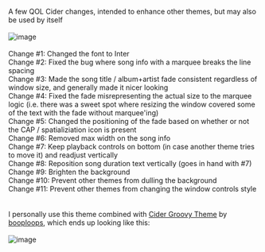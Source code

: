 A few QOL Cider changes, intended to enhance other themes, but may also be used by itself<br>
<br>
![image](https://user-images.githubusercontent.com/23534814/170427211-59aa80d4-2f1d-4614-9bca-92bc8885eb10.png)<br>
<br>
Change #1: Changed the font to Inter<br>
Change #2: Fixed the bug where song info with a marquee breaks the line spacing<br>
Change #3: Made the song title / album+artist fade consistent regardless of window size, and generally made it nicer looking<br>
Change #4: Fixed the fade misrepresenting the actual size to the marquee logic (i.e. there was a sweet spot where resizing the window covered some of the text with the fade without marquee'ing)<br>
Change #5: Changed the positioning of the fade based on whether or not the CAP / spatializiation icon is present<br>
Change #6: Removed max width on the song info<br>
Change #7: Keep playback controls on bottom (in case another theme tries to move it) and readjust vertically<br>
Change #8: Reposition song duration text vertically (goes in hand with #7)<br>
Change #9: Brighten the background<br>
Change #10: Prevent other themes from dulling the background<br>
Change #11: Prevent other themes from changing the window controls style<br>
<br>
<br>
I personally use this theme combined with [Cider Groovy Theme](https://github.com/booploops/CiderGroovyTheme) by [booploops](https://github.com/booploops), which ends up looking like this:<br>
<br>
![image](https://user-images.githubusercontent.com/23534814/170427761-f52f3353-96e5-4751-9435-08f00dee7cc9.png)
